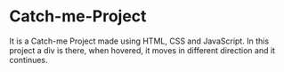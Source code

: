 # Catch-me-Project
 It is a Catch-me Project made using HTML, CSS and JavaScript. In this project a div is there, when hovered, it moves in different direction and it continues.
